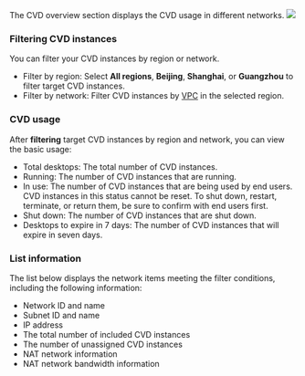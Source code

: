 The CVD overview section displays the CVD usage in different networks.
![](https://qcloudimg.tencent-cloud.cn/raw/0c3bd6bb8a86b5cf2a4a8df4b02ef334.png)

### Filtering CVD instances
You can filter your CVD instances by region or network.
- Filter by region: Select **All regions**, **Beijing**, **Shanghai**, or **Guangzhou** to filter target CVD instances.
- Filter by network: Filter CVD instances by [VPC](https://www.tencentcloud.com/document/product/215) in the selected region.

### CVD usage
After **filtering** target CVD instances by region and network, you can view the basic usage:
- Total desktops: The total number of CVD instances.
- Running: The number of CVD instances that are running.
- In use: The number of CVD instances that are being used by end users. CVD instances in this status cannot be reset. To shut down, restart, terminate, or return them, be sure to confirm with end users first.
- Shut down: The number of CVD instances that are shut down.
- Desktops to expire in 7 days: The number of CVD instances that will expire in seven days.

### List information
The list below displays the network items meeting the filter conditions, including the following information:
- Network ID and name
- Subnet ID and name
- IP address
- The total number of included CVD instances
- The number of unassigned CVD instances
- NAT network information
- NAT network bandwidth information

